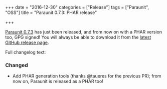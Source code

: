 +++
date = "2016-12-30"
categories = ["Release"]
tags = ["Paraunit", "OSS"]
title = "Paraunit 0.7.3: PHAR release"

+++

[Paraunit 0.7.3](https://github.com/facile-it/paraunit/releases/tag/0.7.4) has just been released, and from now on with a PHAR version too, GPG signed! You will always be able to download it from the [latest GitHub release page](https://github.com/facile-it/paraunit/releases/latest).

Full changelog text:

### Changed

* Add PHAR generation tools (thanks @taueres for the previous PR); from now on, Paraunit is released as a PHAR too!
